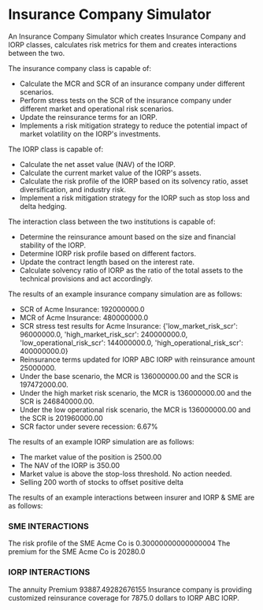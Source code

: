# Insurance Company Simulator

An Insurance Company Simulator which creates Insurance Company and IORP classes, calculates risk metrics for them and creates interactions between the two.

The insurance company class is capable of:
- Calculate the MCR and SCR of an insurance company under different scenarios.
- Perform stress tests on the SCR of the insurance company under different market and operational risk scenarios.
- Update the reinsurance terms for an IORP.
- Implements a risk mitigation strategy to reduce the potential impact of market volatility on the IORP's investments.

The IORP class is capable of:
- Calculate the net asset value (NAV) of the IORP.
- Calculate the current market value of the IORP's assets.
- Calculate the risk profile of the IORP based on its solvency ratio, asset diversification, and industry risk.
- Implement a risk mitigation strategy for the IORP such as stop loss and delta hedging.

The interaction class between the two institutions is capable of:
- Determine the reinsurance amount based on the size and financial stability of the IORP.
- Determine IORP risk profile based on different factors.
- Update the contract length based on the interest rate.
- Calculate solvency ratio of IORP as the ratio of the total assets to the technical provisions and act accordingly. 

The results of an example insurance company simulation are as follows: 


- SCR of Acme Insurance: 192000000.0
- MCR of Acme Insurance: 480000000.0
- SCR stress test results for Acme Insurance: {'low_market_risk_scr': 96000000.0, 'high_market_risk_scr': 240000000.0, 'low_operational_risk_scr': 144000000.0, 'high_operational_risk_scr': 400000000.0}
- Reinsurance terms updated for IORP ABC IORP with reinsurance amount 25000000.
- Under the base scenario, the MCR is 136000000.00 and the SCR is 197472000.00.
- Under the high market risk scenario, the MCR is 136000000.00 and the SCR is 246840000.00.
- Under the low operational risk scenario, the MCR is 136000000.00 and the SCR is 201960000.00
- SCR factor under severe recession: 6.67%

The results of an example IORP simulation are as follows: 


- The market value of the position is 2500.00
- The NAV of the IORP is 350.00
- Market value is above the stop-loss threshold. No action needed.
- Selling 200 worth of stocks to offset positive delta


The results of an example interactions between insurer and IORP & SME are as follows:

### SME INTERACTIONS ###
The risk profile of the SME Acme Co is 0.30000000000000004
The premium for the SME Acme Co is 20280.0
### IORP INTERACTIONS ###
The annuity Premium 93887.49282676155
Insurance company is providing customized reinsurance coverage for 7875.0 dollars to IORP ABC IORP.
